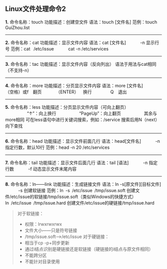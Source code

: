 ## Linux文件处理命令2
**1.** 命令名称：touch
功能描述：创建空文件
语法：touch [文件名]
范例：touch GuiZhou.list
***
**2.** 命令名称：cat
功能描述：显示文件内容
语法：cat [文件名]
&emsp;&emsp;&emsp;-n 显示行号
范例：cat &ensp;/etc/issue
&emsp;&emsp;&emsp;cat -n /etc/services
***
**3.** 命令名称：tac
功能描述：显示文件内容（反向列出）
语法于用法与cat相同（不支持-n）
***
**4.** 命令名称：more
功能描述：分页显示文件内容
语法：more [文件名]
&emsp;&emsp;&emsp;（空格）或f&emsp;翻页
&emsp;&emsp;&emsp;（ENTER）&emsp;换行
&emsp;&emsp;&emsp;&emsp;Q&emsp;退出
***
**5.** 命令名称：less
功能描述：分页显示文件内容（可向上翻页）
&emsp;&emsp;&emsp;&emsp;&emsp;“↑”：向上换行
&emsp;&emsp;&emsp;&emsp;&emsp;“PageUp”：向上翻页
&emsp;&emsp;&emsp;&emsp;&emsp;其余与more相同
可在less语句中进行关键词搜索，例如：/service
搜索后用N（next）向下查找
***
**6.** 命令名称：head
功能描述：显示文件前面几行
语法：head[文件名]
&emsp;&emsp;&emsp;-n 指定行数，默认10行
范例：head -n 20 /etc/services
***
**7.** 命令名称：tail
功能描述：显示文件后面几行
语法：tail [语法]
&emsp;&emsp;&emsp;-n 指定行数
&emsp;&emsp;&emsp;-f 动态显示文件末尾内容
***
**8.** 命令名称：ln——link
功能描述：生成链接文件
语法：ln -s[原文件][目标文件]
&emsp;&emsp;&emsp;-s 创建软链接
范例：ln&ensp;-s&ensp;/etc/issue&ensp;/tmp/issue.soft
创建文件/etc/issue的软链接/tmp/issue.soft（类似Windows的快捷方式）
&emsp;&emsp;&emsp;ln&ensp;/etc/issue&ensp;/tmp/issue.hard
创建文件/etc/issue的硬链接/tmp/issue.hard
> 对于软链接：
>* 权限：lrwxrwxrwx
>* 文件大小——只是符号链接
>* /tmp/issue.soft——>/etc/issue
>对于硬链接：
>* 相当于cp -p+同步更新
>* 通过i结点识别是硬链接还是软链接（硬链接的i结点与原文件相同）
>* 不能跨分区
>* 不能针对目录使用

